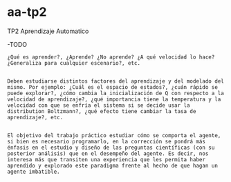 # aa-tp2
TP2 Aprendizaje Automatico


 -TODO

	¿Qué es aprender?, ¿Aprende? ¿No aprende? ¿A qué velocidad lo hace? ¿Generaliza para cualquier escenario?, etc.


	Deben estudiarse distintos factores del aprendizaje y del modelado del mismo. Por ejemplo: ¿Cuál es el espacio de estados?, ¿cuán rápido se puede explorar?, ¿cómo cambia la inicialización de Q con respecto a la velocidad de aprendizaje?, ¿qué importancia tiene la temperatura y la velocidad con que se enfría el sistema si se decide usar la distribution Boltzmann?, ¿qué efecto tiene cambiar la tasa de aprendizaje?, etc.


	El objetivo del trabajo práctico estudiar cómo se comporta el agente, si bien es necesario programarlo, en la corrección se pondrá más énfasis en el estudio y diseño de las preguntas científicas (con su posterior análisis) que en el desempeño del agente. Es decir, nos interesa más que transiten una experiencia que les permita haber aprendido y explorado este paradigma frente al hecho de que hagan un agente imbatible.
